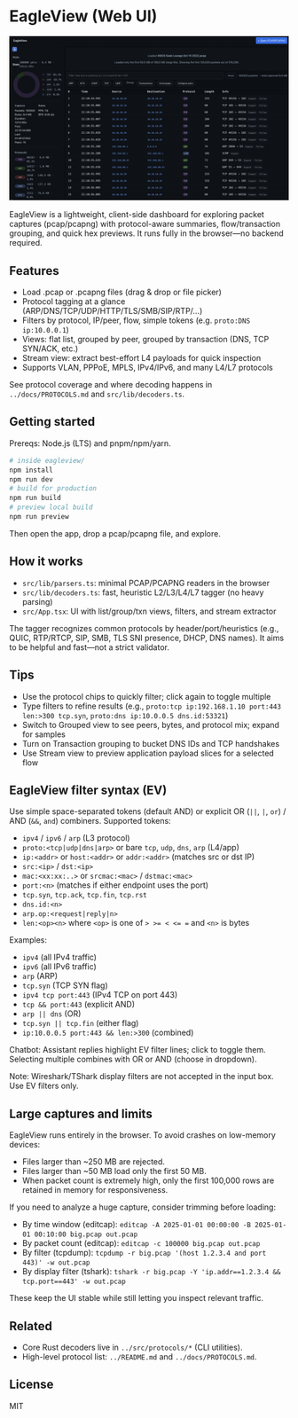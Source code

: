 # EagleView (Web UI)

![EagleView UI](docs/assets/eagleview-ui.png)

EagleView is a lightweight, client-side dashboard for exploring packet captures (pcap/pcapng) with protocol-aware summaries, flow/transaction grouping, and quick hex previews. It runs fully in the browser—no backend required.

## Features
- Load .pcap or .pcapng files (drag & drop or file picker)
- Protocol tagging at a glance (ARP/DNS/TCP/UDP/HTTP/TLS/SMB/SIP/RTP/…)
- Filters by protocol, IP/peer, flow, simple tokens (e.g. `proto:DNS ip:10.0.0.1`)
- Views: flat list, grouped by peer, grouped by transaction (DNS, TCP SYN/ACK, etc.)
- Stream view: extract best-effort L4 payloads for quick inspection
- Supports VLAN, PPPoE, MPLS, IPv4/IPv6, and many L4/L7 protocols

See protocol coverage and where decoding happens in `../docs/PROTOCOLS.md` and `src/lib/decoders.ts`.

## Getting started

Prereqs: Node.js (LTS) and pnpm/npm/yarn.

```sh
# inside eagleview/
npm install
npm run dev
# build for production
npm run build
# preview local build
npm run preview
```

Then open the app, drop a pcap/pcapng file, and explore.

## How it works
- `src/lib/parsers.ts`: minimal PCAP/PCAPNG readers in the browser
- `src/lib/decoders.ts`: fast, heuristic L2/L3/L4/L7 tagger (no heavy parsing)
- `src/App.tsx`: UI with list/group/txn views, filters, and stream extractor

The tagger recognizes common protocols by header/port/heuristics (e.g., QUIC, RTP/RTCP, SIP, SMB, TLS SNI presence, DHCP, DNS names). It aims to be helpful and fast—not a strict validator.

## Tips
- Use the protocol chips to quickly filter; click again to toggle multiple
- Type filters to refine results (e.g., `proto:tcp ip:192.168.1.10 port:443 len:>300 tcp.syn`, `proto:dns ip:10.0.0.5 dns.id:53321`)
- Switch to Grouped view to see peers, bytes, and protocol mix; expand for samples
- Turn on Transaction grouping to bucket DNS IDs and TCP handshakes
- Use Stream view to preview application payload slices for a selected flow

## EagleView filter syntax (EV)
Use simple space-separated tokens (default AND) or explicit OR (`||`, `|`, `or`) / AND (`&&`, `and`) combiners. Supported tokens:
- `ipv4` / `ipv6` / `arp` (L3 protocol)
- `proto:<tcp|udp|dns|arp>` or bare `tcp`, `udp`, `dns`, `arp` (L4/app)
- `ip:<addr>` or `host:<addr>` or `addr:<addr>` (matches src or dst IP)
- `src:<ip>` / `dst:<ip>`
- `mac:<xx:xx:..>` or `srcmac:<mac>` / `dstmac:<mac>`
- `port:<n>` (matches if either endpoint uses the port)
- `tcp.syn`, `tcp.ack`, `tcp.fin`, `tcp.rst`
- `dns.id:<n>`
- `arp.op:<request|reply|n>`
- `len:<op><n>` where `<op>` is one of `> >= < <= =` and `<n>` is bytes

Examples:
- `ipv4` (all IPv4 traffic)
- `ipv6` (all IPv6 traffic)
- `arp` (ARP)
- `tcp.syn` (TCP SYN flag)
- `ipv4 tcp port:443` (IPv4 TCP on port 443)
- `tcp && port:443` (explicit AND)
- `arp || dns` (OR)
- `tcp.syn || tcp.fin` (either flag)
- `ip:10.0.0.5 port:443 && len:>300` (combined)

Chatbot: Assistant replies highlight EV filter lines; click to toggle them. Selecting multiple combines with OR or AND (choose in dropdown).

Note: Wireshark/TShark display filters are not accepted in the input box. Use EV filters only.

## Large captures and limits
EagleView runs entirely in the browser. To avoid crashes on low-memory devices:
- Files larger than ~250 MB are rejected.
- Files larger than ~50 MB load only the first 50 MB.
- When packet count is extremely high, only the first 100,000 rows are retained in memory for responsiveness.

If you need to analyze a huge capture, consider trimming before loading:
- By time window (editcap): `editcap -A 2025-01-01 00:00:00 -B 2025-01-01 00:10:00 big.pcap out.pcap`
- By packet count (editcap): `editcap -c 100000 big.pcap out.pcap`
- By filter (tcpdump): `tcpdump -r big.pcap '(host 1.2.3.4 and port 443)' -w out.pcap`
- By display filter (tshark): `tshark -r big.pcap -Y 'ip.addr==1.2.3.4 && tcp.port==443' -w out.pcap`

These keep the UI stable while still letting you inspect relevant traffic.

## Related
- Core Rust decoders live in `../src/protocols/*` (CLI utilities).
- High-level protocol list: `../README.md` and `../docs/PROTOCOLS.md`.

## License
MIT
